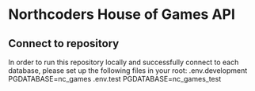 # Northcoders House of Games API

## Connect to repository 

In order to run this repository locally and successfully connect to each database, please set up the following files in your root: .env.development PGDATABASE=nc_games .env.test PGDATABASE=nc_games_test


